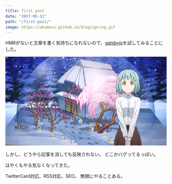 ```yaml
---
title: first post
date: "2017-05-11"
path: "/first-post/"
image: https://akameco.github.io/blog/spring.gif
---
```


HMRがないと文章を書く気持ちになれないので、[gatsbyjs](https://github.com/gatsbyjs/gatsby)を試してみることにした。

![spring](./spring.gif)

しかし、どうやら記事を消しても反映されない。
どこかバグってるっぽい。

はやくもやる気なくなってきた。


TwitterCard対応、RSS対応、SEO。
無限にやることある。
